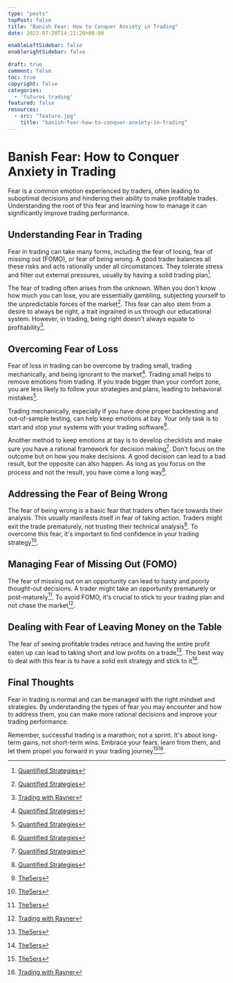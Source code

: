 ```yaml
---
type: "posts"
topPost: false
title: "Banish Fear: How to Conquer Anxiety in Trading"
date: 2023-07-28T14:22:20+08:00

enableLeftSidebar: false
enablerightSidebar: false

draft: true
comment: false
toc: true
copyright: false
categories: 
  - 'futures trading'
featured: false
resources: 
  - src: "feature.jpg"
    title: "banish-fear-how-to-conquer-anxiety-in-trading"
---
```


# Banish Fear: How to Conquer Anxiety in Trading

Fear is a common emotion experienced by traders, often leading to suboptimal decisions and hindering their ability to make profitable trades. Understanding the root of this fear and learning how to manage it can significantly improve trading performance.

## Understanding Fear in Trading

Fear in trading can take many forms, including the fear of losing, fear of missing out (FOMO), or fear of being wrong. A good trader balances all these risks and acts rationally under all circumstances. They tolerate stress and filter out external pressures, usually by having a solid trading plan[^1^].

The fear of trading often arises from the unknown. When you don't know how much you can lose, you are essentially gambling, subjecting yourself to the unpredictable forces of the market[^1^]. This fear can also stem from a desire to always be right, a trait ingrained in us through our educational system. However, in trading, being right doesn't always equate to profitability[^4^].

## Overcoming Fear of Loss

Fear of loss in trading can be overcome by trading small, trading mechanically, and being ignorant to the market[^1^]. Trading small helps to remove emotions from trading. If you trade bigger than your comfort zone, you are less likely to follow your strategies and plans, leading to behavioral mistakes[^1^].

Trading mechanically, especially if you have done proper backtesting and out-of-sample testing, can help keep emotions at bay. Your only task is to start and stop your systems with your trading software[^1^].

Another method to keep emotions at bay is to develop checklists and make sure you have a rational framework for decision making[^1^]. Don’t focus on the outcome but on how you make decisions. A good decision can lead to a bad result, but the opposite can also happen. As long as you focus on the process and not the result, you have come a long way[^1^].

## Addressing the Fear of Being Wrong

The fear of being wrong is a basic fear that traders often face towards their analysis. This usually manifests itself in fear of taking action. Traders might exit the trade prematurely, not trusting their technical analysis[^2^]. To overcome this fear, it's important to find confidence in your trading strategy[^2^].

## Managing Fear of Missing Out (FOMO)

The fear of missing out on an opportunity can lead to hasty and poorly thought-out decisions. A trader might take an opportunity prematurely or post-maturely[^2^]. To avoid FOMO, it's crucial to stick to your trading plan and not chase the market[^4^].

## Dealing with Fear of Leaving Money on the Table

The fear of seeing profitable trades retrace and having the entire profit eaten up can lead to taking short and low profits on a trade[^2^]. The best way to deal with this fear is to have a solid exit strategy and stick to it[^2^].

## Final Thoughts

Fear in trading is normal and can be managed with the right mindset and strategies. By understanding the types of fear you may encounter and how to address them, you can make more rational decisions and improve your trading performance.

Remember, successful trading is a marathon, not a sprint. It's about long-term gains, not short-term wins. Embrace your fears, learn from them, and let them propel you forward in your trading journey[^2^][^4^].

[^1^]: [Quantified Strategies](https://www.quantifiedstrategies.com/how-to-overcome-fear-of-loss-in-trading/#:~:text=Fear%20in%20trading%20has%20many,has%20a%20good%20trading%20plan.)
[^2^]: [The5ers](https://the5ers.com/defeating-your-fear-in-trading-on-your-way-to-becoming-a-master-trader/)
[^4^]: [Trading with Rayner](https://www.tradingwithrayner.com/how-to-overcome-your-fears-in-trading/)
